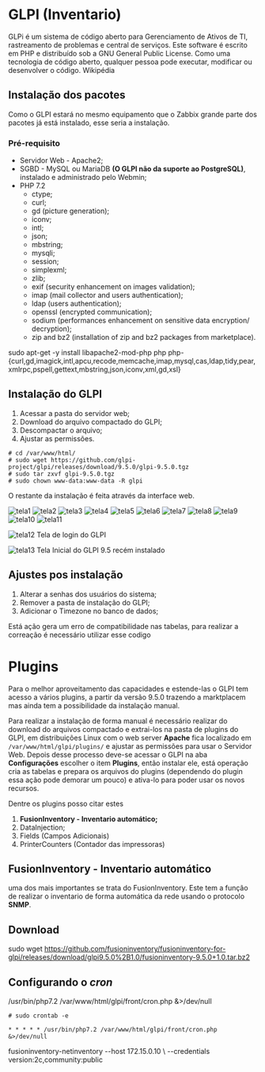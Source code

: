# GLPI (Inventario)

GLPi é um sistema de código aberto para Gerenciamento de Ativos de TI, rastreamento de problemas e central de serviços. Este software é escrito em PHP e distribuído sob a GNU General Public License. Como uma tecnologia de código aberto, qualquer pessoa pode executar, modificar ou desenvolver o código. Wikipédia

## Instalação dos pacotes

Como o GLPI estará no mesmo equipamento que o Zabbix grande parte dos pacotes já está instalado, esse seria a instalação.

### Pré-requisito
* Servidor Web - Apache2;
* SGBD - MySQL ou MariaDB **(O GLPI não da suporte ao PostgreSQL)**, instalado e administrado pelo Webmin;
* PHP 7.2
    * ctype;
    * curl;
    * gd (picture generation);
    * iconv;
    * intl;
    * json;
    * mbstring;
    * mysqli;
    * session;
    * simplexml;
    * zlib;
    * exif (security enhancement on images validation);
    * imap (mail collector and users authentication);
    * ldap (users authentication);
    * openssl (encrypted communication);
    * sodium (performances enhancement on sensitive data encryption/ decryption);
    * zip and bz2 (installation of zip and bz2 packages from  marketplace).

sudo apt-get -y install libapache2-mod-php php php-{curl,gd,imagick,intl,apcu,recode,memcache,imap,mysql,cas,ldap,tidy,pear,xmlrpc,pspell,gettext,mbstring,json,iconv,xml,gd,xsl} 

## Instalação do GLPI 

1. Acessar a pasta do servidor web;
1. Download do arquivo compactado do GLPI;
1. Descompactar o arquivo;
1. Ajustar as permissões.

~~~~shell
# cd /var/www/html/
# sudo wget https://github.com/glpi-project/glpi/releases/download/9.5.0/glpi-9.5.0.tgz
# sudo tar zxvf glpi-9.5.0.tgz
# sudo chown www-data:www-data -R glpi
~~~~

O restante da instalação é feita através da interface web.

![tela1](img-glpi/glpi_install_01.png)
![tela2](img-glpi/glpi_install_02.png)
![tela3](img-glpi/glpi_install_03.png)
![tela4](img-glpi/glpi_install_04.png)
![tela5](img-glpi/glpi_install_05.png)
![tela6](img-glpi/glpi_install_06.png)
![tela7](img-glpi/glpi_install_07.png)
![tela8](img-glpi/glpi_install_08.png)
![tela9](img-glpi/glpi_install_09.png)
![tela10](img-glpi/glpi_install_10.png)
![tela11](img-glpi/glpi_install_11.png)


![tela12](img-glpi/glpi_01.png)
Tela de login do GLPI

![tela13](img-glpi/glpi_02.png)
Tela Inicial do GLPI 9.5 recém instalado

## Ajustes pos instalação

1. Alterar a senhas dos usuários do sistema;
1. Remover a pasta de instalação do GLPI;
1. Adicionar o Timezone no banco de dados;

Está ação gera um erro de compatibilidade nas tabelas, para realizar a correação é necessário utilizar esse codigo 


# Plugins 

Para o melhor aproveitamento das capacidades e estende-las o GLPI tem acesso a vários plugins, a partir da versão 9.5.0 trazendo a marktplacem mas ainda tem a possibilidade da instalação manual. 

Para realizar a instalação de forma manual é necessário realizar do download do arquivos compactado e extrai-los na pasta de plugins do GLPI, em distribuições Linux com o web server **Apache** fica localizado em ``/var/www/html/glpi/plugins/`` e ajustar as permissões para usar o Servidor Web. Depois desse processo deve-se acessar o GLPI na aba **Configurações** escolher o item **Plugins**, então instalar ele, está operação cria as tabelas e prepara os arquivos do plugins (dependendo do plugin essa ação pode demorar um pouco) e ativa-lo para poder usar os novos recursos. 

Dentre os plugins posso citar estes
1. **FusionInventory - Inventario automático;**
2. DataInjection;
3. Fields (Campos Adicionais)
4. PrinterCounters (Contador das impressoras)


## FusionInventory - Inventario automático

 uma dos mais importantes se trata do FusionInventory. Este tem a função de realizar o inventario de forma automática da rede usando o protocolo **SNMP**.

## Download

sudo wget https://github.com/fusioninventory/fusioninventory-for-glpi/releases/download/glpi9.5.0%2B1.0/fusioninventory-9.5.0+1.0.tar.bz2


## Configurando o *cron*

/usr/bin/php7.2 /var/www/html/glpi/front/cron.php &>/dev/null

~~~~shell
# sudo crontab -e
~~~~

    * * * * * /usr/bin/php7.2 /var/www/html/glpi/front/cron.php &>/dev/null







fusioninventory-netinventory --host 172.15.0.10 \ --credentials version:2c,community:public